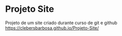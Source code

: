 # Projeto Site
 Projeto de um site criado durante curso de git e github
 https://clebersbarbosa.github.io/Projeto-Site/
